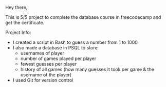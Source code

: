 Hey there,

This is 5/5 project to complete the database course in freecodecamp and get the certificate.

Project Info:
- I created a script in Bash to guess a number from 1 to 1000
- I also made a database in PSQL to store:
    - usernames of player
    - number of games played per player
    - fewest guesses per player
    - history of all games (how many guesses it took per game & the username of the player)
 - I used Git for version control
